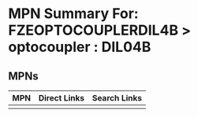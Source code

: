 



# MPN Summary For: FZEOPTOCOUPLERDIL4B > optocoupler : DIL04B

## MPNs
  

|MPN|Direct Links|Search Links|
| :--- | :--- | :--- |
||||
